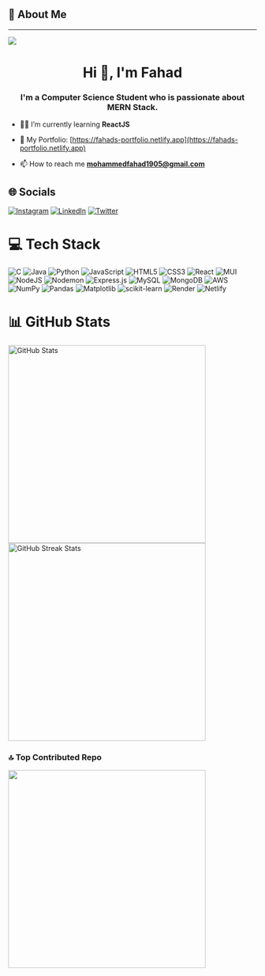
## 💫 About Me 
---
[![](https://visitcount.itsvg.in/api?id=fahad1722&icon=0&color=0)](https://visitcount.itsvg.in)
<h1 align="center">Hi 👋, I'm Fahad</h1>
<h3 align="center">I'm a Computer Science Student who is passionate about MERN Stack.</h3>

- 👨‍💻 I’m currently learning **ReactJS**

- 🔭 My Portfolio: [https://fahads-portfolio.netlify.app](https://fahads-portfolio.netlify.app)

- 📫 How to reach me **mohammedfahad1905@gmail.com**

## 🌐 Socials
[![Instagram](https://img.shields.io/badge/Instagram-%23E4405F.svg?logo=Instagram&logoColor=white)](https://instagram.com/fahad177__) [![LinkedIn](https://img.shields.io/badge/LinkedIn-%230077B5.svg?logo=linkedin&logoColor=white)](https://linkedin.com/in/fahad177) [![Twitter](https://img.shields.io/badge/Twitter-%231DA1F2.svg?logo=Twitter&logoColor=white)](https://twitter.com/fahad177__) 

# 💻 Tech Stack
![C](https://img.shields.io/badge/c-%2300599C.svg?style=for-the-badge&logo=c&logoColor=white) ![Java](https://img.shields.io/badge/java-%23ED8B00.svg?style=for-the-badge&logo=openjdk&logoColor=white) ![Python](https://img.shields.io/badge/python-3670A0?style=for-the-badge&logo=python&logoColor=ffdd54) ![JavaScript](https://img.shields.io/badge/javascript-%23323330.svg?style=for-the-badge&logo=javascript&logoColor=%23F7DF1E) ![HTML5](https://img.shields.io/badge/html5-%23E34F26.svg?style=for-the-badge&logo=html5&logoColor=white) ![CSS3](https://img.shields.io/badge/css3-%231572B6.svg?style=for-the-badge&logo=css3&logoColor=white) ![React](https://img.shields.io/badge/react-%2320232a.svg?style=for-the-badge&logo=react&logoColor=%2361DAFB) ![MUI](https://img.shields.io/badge/MUI-%230081CB.svg?style=for-the-badge&logo=mui&logoColor=white) ![NodeJS](https://img.shields.io/badge/node.js-6DA55F?style=for-the-badge&logo=node.js&logoColor=white) ![Nodemon](https://img.shields.io/badge/NODEMON-%23323330.svg?style=for-the-badge&logo=nodemon&logoColor=%BBDEAD) ![Express.js](https://img.shields.io/badge/express.js-%23404d59.svg?style=for-the-badge&logo=express&logoColor=%2361DAFB) ![MySQL](https://img.shields.io/badge/mysql-%2300000f.svg?style=for-the-badge&logo=mysql&logoColor=white) ![MongoDB](https://img.shields.io/badge/MongoDB-%234ea94b.svg?style=for-the-badge&logo=mongodb&logoColor=white) ![AWS](https://img.shields.io/badge/AWS-%23FF9900.svg?style=for-the-badge&logo=amazon-aws&logoColor=white) ![NumPy](https://img.shields.io/badge/numpy-%23013243.svg?style=for-the-badge&logo=numpy&logoColor=white) ![Pandas](https://img.shields.io/badge/pandas-%23150458.svg?style=for-the-badge&logo=pandas&logoColor=white) ![Matplotlib](https://img.shields.io/badge/Matplotlib-%23ffffff.svg?style=for-the-badge&logo=Matplotlib&logoColor=black) ![scikit-learn](https://img.shields.io/badge/scikit--learn-%23F7931E.svg?style=for-the-badge&logo=scikit-learn&logoColor=white) ![Render](https://img.shields.io/badge/Render-%46E3B7.svg?style=for-the-badge&logo=render&logoColor=white) ![Netlify](https://img.shields.io/badge/netlify-%23000000.svg?style=for-the-badge&logo=netlify&logoColor=#00C7B7)

# 📊 GitHub Stats
<div>
    <img src="https://github-readme-stats.vercel.app/api?username=fahad1722&theme=algolia&hide_border=false&include_all_commits=false&count_private=false" alt="GitHub Stats" style="width: 400px;  object-fit: cover;"><br/>
    <img src="https://github-readme-streak-stats.herokuapp.com/?user=fahad1722&theme=algolia&hide_border=false" alt="GitHub Streak Stats" style="width: 400px;  object-fit: cover;">
</div>



### 🔝 Top Contributed Repo
<img src="https://github-contributor-stats.vercel.app/api?username=fahad1722&limit=5&theme=dark&combine_all_yearly_contributions=true" style="width: 400px;  object-fit: cover;">

